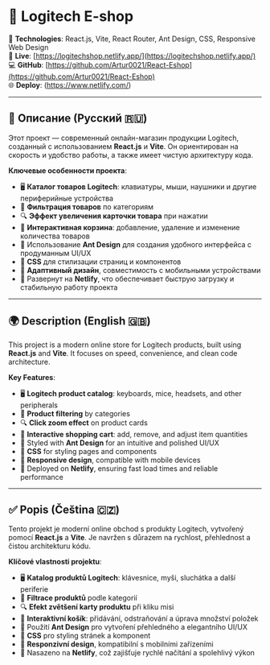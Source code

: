 # 🛒 Logitech E-shop

🧩 **Technologies**: React.js, Vite, React Router, Ant Design, CSS, Responsive Web Design  
🚀 **Live**: [https://logitechshop.netlify.app/](https://logitechshop.netlify.app/)  
💻 **GitHub**: [https://github.com/Artur0021/React-Eshop](https://github.com/Artur0021/React-Eshop)  
🌐 **Deploy**: (https://www.netlify.com/) 

---

## 📌 Описание (Русский 🇷🇺)

Этот проект — современный онлайн-магазин продукции Logitech, созданный с использованием **React.js** и **Vite**. Он ориентирован на скорость и удобство работы, а также имеет чистую архитектуру кода.

**Ключевые особенности проекта**:

- 🖥️ **Каталог товаров Logitech**: клавиатуры, мыши, наушники и другие периферийные устройства  
- 🔎 **Фильтрация товаров** по категориям  
- 🔍 **Эффект увеличения карточки товара** при нажатии
- 🛒 **Интерактивная корзина**: добавление, удаление и изменение количества товаров  
- 💅 Использование **Ant Design** для создания удобного интерфейса с продуманным UI/UX  
- 🎨 **CSS** для стилизации страниц и компонентов  
- 📱 **Адаптивный дизайн**, совместимость с мобильными устройствами  
- 🚀 Развернут на **Netlify**, что обеспечивает быструю загрузку и стабильную работу проекта

---

## 🌍 Description (English 🇬🇧)

This project is a modern online store for Logitech products, built using **React.js** and **Vite**. It focuses on speed, convenience, and clean code architecture.

**Key Features**:

- 🖥️ **Logitech product catalog**: keyboards, mice, headsets, and other peripherals  
- 🔎 **Product filtering** by categories  
- 🔍 **Click zoom effect** on product cards  
- 🛒 **Interactive shopping cart**: add, remove, and adjust item quantities  
- 💅 Styled with **Ant Design** for an intuitive and polished UI/UX  
- 🎨 **CSS** for styling pages and components  
- 📱 **Responsive design**, compatible with mobile devices  
- 🚀 Deployed on **Netlify**, ensuring fast load times and reliable performance

---

## ✅ Popis (Čeština 🇨🇿)

Tento projekt je moderní online obchod s produkty Logitech, vytvořený pomocí **React.js** a **Vite**. Je navržen s důrazem na rychlost, přehlednost a čistou architekturu kódu.

**Klíčové vlastnosti projektu**:

- 🖥️ **Katalog produktů Logitech**: klávesnice, myši, sluchátka a další periferie  
- 🔎 **Filtrace produktů** podle kategorií  
- 🔍 **Efekt zvětšení karty produktu** při kliku misi 
- 🛒 **Interaktivní košík**: přidávání, odstraňování a úprava množství položek  
- 💅 Použití **Ant Design** pro vytvoření přehledného a elegantního UI/UX  
- 🎨 **CSS** pro styling stránek a komponent  
- 📱 **Responzivní design**, kompatibilní s mobilními zařízeními  
- 🚀 Nasazeno na **Netlify**, což zajišťuje rychlé načítání a spolehlivý výkon
